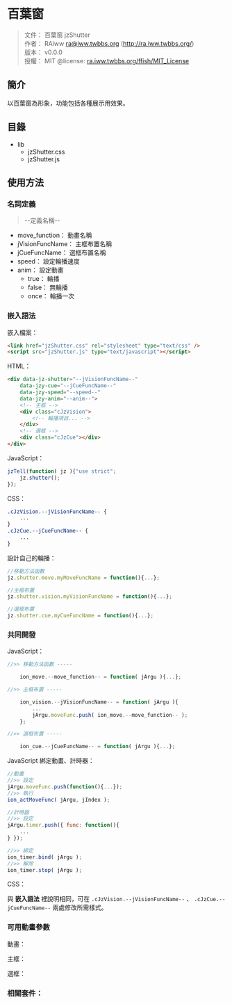 百葉窗
=======


> 文件： 百葉窗 jzShutter<br />
> 作者： RAiww <ra@iww.twbbs.org> (http://ra.iww.twbbs.org/)<br />
> 版本： v0.0.0<br />
> 授權： MIT @license: [ra.iww.twbbs.org/ffish/MIT_License](http://ra.iww.twbbs.org/ffish/MIT_License)



## 簡介

以百葉窗為形象，功能包括各種展示用效果。



## 目錄

 * lib
   * jzShutter.css
   * jzShutter.js



## 使用方法

### 名詞定義

> --定義名稱--

  - move_function： 動畫名稱
  - jVisionFuncName： 主框布置名稱
  - jCueFuncName： 選框布置名稱
  - speed： 設定輪播速度
  - anim： 設定動畫
    - true： 輪播
    - false： 無輪播
    - once： 輪播一次



### 嵌入語法

嵌入檔案：

```html
<link href="jzShutter.css" rel="stylesheet" type="text/css" />
<script src="jzShutter.js" type="text/javascript"></script>
```


HTML：

```html
<div data-jz-shutter="--jVisionFuncName--"
    data-jzy-cue="--jCueFuncName--"
    data-jzy-speed="--speed--"
    data-jzy-anim="--anim--">
    <!-- 主框 -->
    <div class="cJzVision">
        <!-- 輪播項目... -->
    </div>
    <!-- 選框 -->
    <div class="cJzCue"></div>
</div>
```


JavaScript：

```js
jzTell(function( jz ){"use strict";
    jz.shutter();
});
```


CSS：

```css
.cJzVision.--jVisionFuncName-- {
    ...
}
.cJzCue.--jCueFuncName-- {
    ...
}
```


設計自己的輪播：

```js
//移動方法函數
jz.shutter.move.myMoveFuncName = function(){...};

//主框布置
jz.shutter.vision.myVisionFuncName = function(){...};

//選框布置
jz.shutter.cue.myCueFuncName = function(){...};
```



### 共同開發

JavaScript：

```js
//>> 移動方法函數 -----

    ion_move.--move_function-- = function( jArgu ){...};

//>> 主框布置 -----

    ion_vision.--jVisionFuncName-- = function( jArgu ){
        ...
        jArgu.moveFunc.push( ion_move.--move_function-- );
    };

//>> 選框布置 -----

    ion_cue.--jCueFuncName-- = function( jArgu ){...};
```


JavaScript 綁定動畫、計時器：

```js
//動畫
//>> 設定
jArgu.moveFunc.push(function(){...});
//>> 執行
ion_actMoveFunc( jArgu, jIndex );
```


```js
//計時器
//>> 設定
jArgu.timer.push({ func: function(){
    ...
} });

//>> 綁定
ion_timer.bind( jArgu );
//>> 解除
ion_timer.stop( jArgu );
```


CSS：

與 __嵌入語法__ 裡說明相同，可在 ``` .cJzVision.--jVisionFuncName-- ``` 、 ``` .cJzCue.--jCueFuncName-- ``` 兩處修改所需樣式。



### 可用動畫參數

動畫：


主框：


選框：


### 相關套件：

